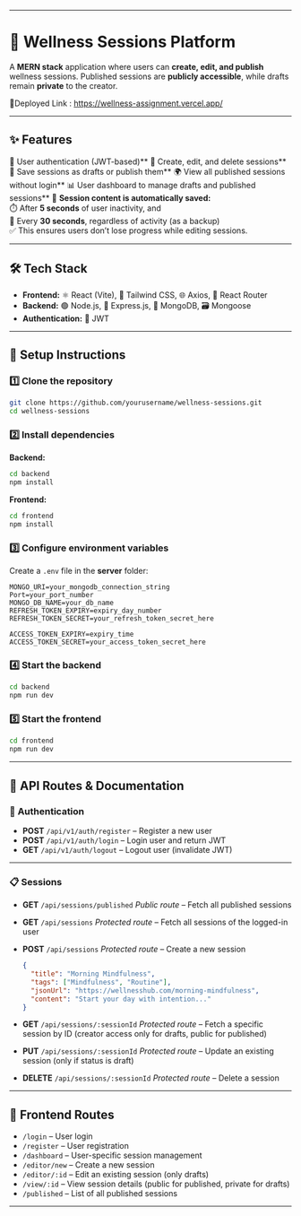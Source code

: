 

---

# 🌱 Wellness Sessions Platform

A **MERN stack** application where users can **create, edit, and publish** wellness sessions.
Published sessions are **publicly accessible**, while drafts remain **private** to the creator.

🔗Deployed Link : https://wellness-assignment.vercel.app/

---

## ✨ **Features**



🔐 User authentication (JWT-based)**
📝 Create, edit, and delete sessions**
💾 Save sessions as drafts or publish them**
🌍 View all published sessions without login**
📊 User dashboard to manage drafts and published sessions**
📝 **Session content is automatically saved:**  
⏱️ After **5 seconds** of user inactivity, and  
🔁 Every **30 seconds**, regardless of activity (as a backup)  
✅ This ensures users don’t lose progress while editing sessions.













---

## 🛠 **Tech Stack**

* **Frontend:** ⚛️ React (Vite), 🎨 Tailwind CSS, 🌐 Axios, 🧭 React Router
* **Backend:** 🟢 Node.js, 🚀 Express.js, 🍃 MongoDB, 🗃 Mongoose
* **Authentication:** 🔑 JWT

---

## 🚀 **Setup Instructions**

### 1️⃣ Clone the repository

```bash
git clone https://github.com/yourusername/wellness-sessions.git
cd wellness-sessions
```

### 2️⃣ Install dependencies

**Backend:**

```bash
cd backend
npm install
```

**Frontend:**

```bash
cd frontend
npm install
```

### 3️⃣ Configure environment variables

Create a `.env` file in the **server** folder:

```
MONGO_URI=your_mongodb_connection_string
Port=your_port_number
MONGO_DB_NAME=your_db_name
REFRESH_TOKEN_EXPIRY=expiry_day_number
REFRESH_TOKEN_SECRET=your_refresh_token_secret_here

ACCESS_TOKEN_EXPIRY=expiry_time
ACCESS_TOKEN_SECRET=your_access_token_secret_here
```

### 4️⃣ Start the backend

```bash
cd backend
npm run dev
```

### 5️⃣ Start the frontend

```bash
cd frontend
npm run dev
```

---

## 📡 **API Routes & Documentation**

### 🔑 **Authentication**

* **POST** `/api/v1/auth/register` – Register a new user
* **POST** `/api/v1/auth/login` – Login user and return JWT
* **GET** `/api/v1/auth/logout` – Logout user (invalidate JWT)

---

### 📋 **Sessions**

* **GET** `/api/sessions/published`
  *Public route* – Fetch all published sessions

* **GET** `/api/sessions`
  *Protected route* – Fetch all sessions of the logged-in user

* **POST** `/api/sessions`
  *Protected route* – Create a new session

  ```json
  {
    "title": "Morning Mindfulness",
    "tags": ["Mindfulness", "Routine"],
    "jsonUrl": "https://wellnesshub.com/morning-mindfulness",
    "content": "Start your day with intention..."
  }
  ```

* **GET** `/api/sessions/:sessionId`
  *Protected route* – Fetch a specific session by ID (creator access only for drafts, public for published)

* **PUT** `/api/sessions/:sessionId`
  *Protected route* – Update an existing session (only if status is draft)

* **DELETE** `/api/sessions/:sessionId`
  *Protected route* – Delete a session

---

## 🧭 **Frontend Routes**

* `/login` – User login
* `/register` – User registration
* `/dashboard` – User-specific session management
* `/editor/new` – Create a new session
* `/editor/:id` – Edit an existing session (only drafts)
* `/view/:id` – View session details (public for published, private for drafts)
* `/published` – List of all published sessions

---


 
